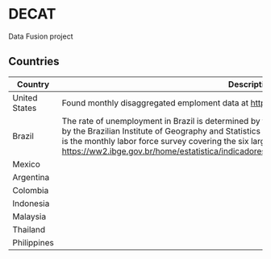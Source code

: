 # DECAT
Data Fusion project

## Countries
| Country       	| Description 	|
|---------------	|-------------	|
| United States 	| Found monthly disaggregated emploment data at https://www.bls.gov/lau/ |
| Brazil        	| The rate of unemployment in Brazil is determined by the Monthly Employment Survey, coordinated by the Brazilian Institute of Geography and Statistics [IBGE](https://www.ibge.gov.br). The Pesquisa Mensal de Emprego (PME) is the monthly labor force survey covering the six largest Brazilian cities. See https://ww2.ibge.gov.br/home/estatistica/indicadores/trabalhoerendimento/pme_nova/default.shtm |
| Mexico        	|             	|
| Argentina     	|             	|
| Colombia      	|             	|
| Indonesia     	|             	|
| Malaysia      	|             	|
| Thailand      	|             	|
| Philippines    	|             	|

